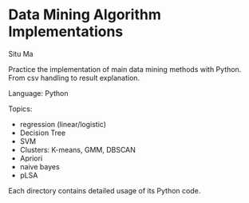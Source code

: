# Data Mining Algorithm Implementations
Situ Ma

Practice the implementation of main data mining methods with Python. From csv handling to result explanation.

Language: Python

Topics:
- regression (linear/logistic)
- Decision Tree
- SVM
- Clusters: K-means, GMM, DBSCAN
- Apriori
- naive bayes
- pLSA

Each directory contains detailed usage of its Python code.

